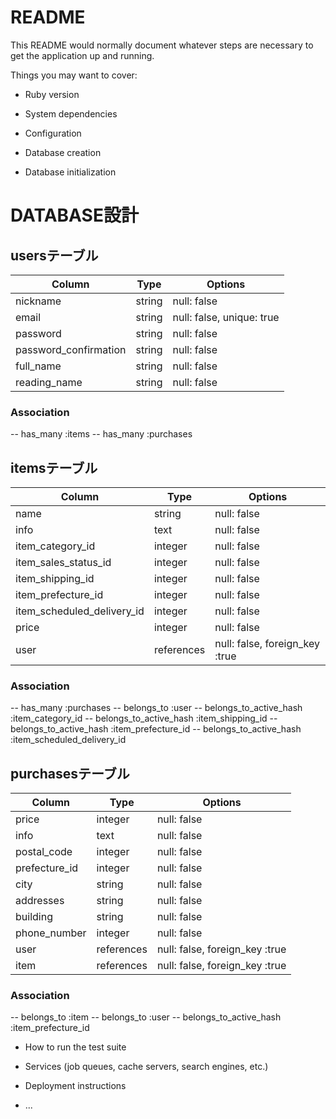 # README

This README would normally document whatever steps are necessary to get the
application up and running.

Things you may want to cover:

* Ruby version

* System dependencies

* Configuration

* Database creation

* Database initialization
# DATABASE設計

## usersテーブル

| Column                | Type       | Options                   |
| --------------------- | ---------- | ------------------------- |
| nickname              | string     | null: false               |
| email                 | string     | null: false, unique: true |
| password              | string     | null: false               |
| password_confirmation | string     | null: false               |
| full_name             | string     | null: false               |
| reading_name          | string     | null: false               |

### Association
-- has_many :items
-- has_many :purchases


## itemsテーブル

| Column                     | Type       | Options                        |
| -------------------------- | ---------- | ------------------------------ |
| name                       | string     | null: false                    |
| info                       | text       | null: false                    |
| item_category_id           | integer    | null: false                    |
| item_sales_status_id       | integer    | null: false                    |
| item_shipping_id           | integer    | null: false                    |
| item_prefecture_id         | integer    | null: false                    |
| item_scheduled_delivery_id | integer    | null: false                    |
| price                      | integer    | null: false                    |
| user                       | references | null: false, foreign_key :true |

### Association
-- has_many :purchases
-- belongs_to :user
-- belongs_to_active_hash :item_category_id
-- belongs_to_active_hash :item_shipping_id
-- belongs_to_active_hash :item_prefecture_id
-- belongs_to_active_hash :item_scheduled_delivery_id


## purchasesテーブル

| Column                     | Type       | Options                        |
| -------------------------- | ---------- | ------------------------------ |
| price                      | integer    | null: false                    |
| info                       | text       | null: false                    |
| postal_code                | integer    | null: false                    |
| prefecture_id              | integer    | null: false                    |
| city                       | string     | null: false                    |
| addresses                  | string     | null: false                    |
| building                   | string     | null: false                    |
| phone_number               | integer    | null: false                    |
| user                       | references | null: false, foreign_key :true |
| item                       | references | null: false, foreign_key :true |

### Association
-- belongs_to :item
-- belongs_to :user
-- belongs_to_active_hash :item_prefecture_id


* How to run the test suite

* Services (job queues, cache servers, search engines, etc.)

* Deployment instructions

* ...
